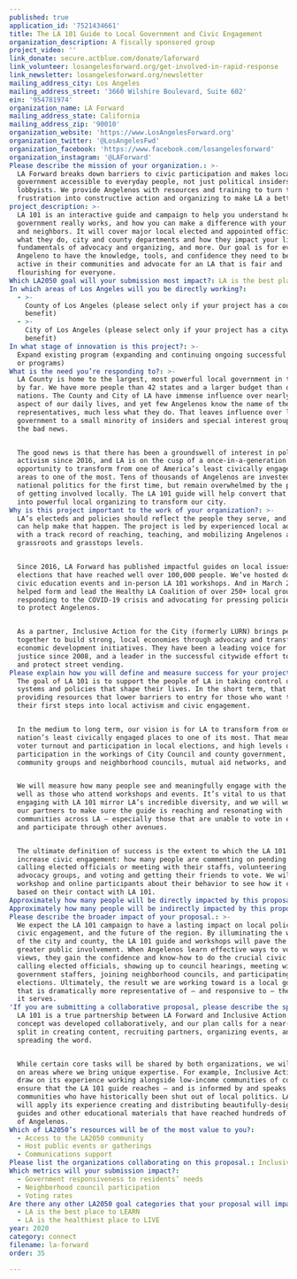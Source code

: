```yaml
---
published: true
application_id: '7521434661'
title: The LA 101 Guide to Local Government and Civic Engagement
organization_description: A fiscally sponsored group
project_video: ''
link_donate: secure.actblue.com/donate/laforward
link_volunteer: losangelesforward.org/get-involved-in-rapid-response
link_newsletter: losangelesforward.org/newsletter
mailing_address_city: Los Angeles
mailing_address_street: '3660 Wilshire Boulevard, Suite 602'
ein: '954781974'
organization_name: LA Forward
mailing_address_state: California
mailing_address_zip: '90010'
organization_website: 'https://www.LosAngelesForward.org'
organization_twitter: '@LosAngelesFwd'
organization_facebook: 'https://www.facebook.com/losangelesforward'
organization_instagram: '@LAForward'
Please describe the mission of your organization.: >-
  LA Forward breaks down barriers to civic participation and makes local
  government accessible to everyday people, not just political insiders and
  lobbyists. We provide Angelenos with resources and training to turn their
  frustration into constructive action and organizing to make LA a better place.
project_description: >-
  LA 101 is an interactive guide and campaign to help you understand how local
  government really works, and how you can make a difference with your friends
  and neighbors. It will cover major local elected and appointed officials and
  what they do, city and county departments and how they impact your life, the
  fundamentals of advocacy and organizing, and more. Our goal is for every
  Angeleno to have the knowledge, tools, and confidence they need to become
  active in their communities and advocate for an LA that is fair and
  flourishing for everyone.
Which LA2050 goal will your submission most impact?: LA is the best place to CONNECT
In which areas of Los Angeles will you be directly working?:
  - >-
    County of Los Angeles (please select only if your project has a countywide
    benefit)
  - >-
    City of Los Angeles (please select only if your project has a citywide
    benefit)
In what stage of innovation is this project?: >-
  Expand existing program (expanding and continuing ongoing successful projects
  or programs)
What is the need you’re responding to?: >-
  LA County is home to the largest, most powerful local government in the U.S.
  by far. We have more people than 42 states and a larger budget than over 180
  nations. The County and City of LA have immense influence over nearly every
  aspect of our daily lives, and yet few Angelenos know the name of their local
  representatives, much less what they do. That leaves influence over local
  government to a small minority of insiders and special interest groups. That’s
  the bad news.


  The good news is that there has been a groundswell of interest in politics and
  activism since 2016, and LA is on the cusp of a once-in-a-generation
  opportunity to transform from one of America’s least civically engaged metro
  areas to one of the most. Tens of thousands of Angelenos are invested in
  national politics for the first time, but remain overwhelmed by the prospect
  of getting involved locally. The LA 101 guide will help convert that energy
  into powerful local organizing to transform our city.
Why is this project important to the work of your organization?: >-
  LA’s electeds and policies should reflect the people they serve, and LA 101
  can help make that happen. The project is led by experienced local advocates
  with a track record of reaching, teaching, and mobilizing Angelenos at the
  grassroots and grasstops levels.


  Since 2016, LA Forward has published impactful guides on local issues and
  elections that have reached well over 100,000 people. We’ve hosted dozens of
  civic education events and in-person LA 101 workshops. And in March 2020, we
  helped form and lead the Healthy LA Coalition of over 250+ local groups
  responding to the COVID-19 crisis and advocating for pressing policies needed
  to protect Angelenos.


  As a partner, Inclusive Action for the City (formerly LURN) brings people
  together to build strong, local economies through advocacy and transformative
  economic development initiatives. They have been a leading voice for economic
  justice since 2008, and a leader in the successful citywide effort to legalize
  and protect street vending.
Please explain how you will define and measure success for your project.: >-
  The goal of LA 101 is to support the people of LA in taking control of the
  systems and policies that shape their lives. In the short term, that means
  providing resources that lower barriers to entry for those who want to take
  their first steps into local activism and civic engagement. 


  In the medium to long term, our vision is for LA to transform from one of the
  nation’s least civically engaged places to one of its most. That means higher
  voter turnout and participation in local elections, and high levels of
  participation in the workings of City Council and county government, in
  community groups and neighborhood councils, mutual aid networks, and more. 


  We will measure how many people see and meaningfully engage with the guide, as
  well as those who attend workshops and events. It’s vital to us that those
  engaging with LA 101 mirror LA’s incredible diversity, and we will work with
  our partners to make sure the guide is reaching and resonating with
  communities across LA — especially those that are unable to vote in elections
  and participate through other avenues.


  The ultimate definition of success is the extent to which the LA 101 guide can
  increase civic engagement: how many people are commenting on pending policies,
  calling elected officials or meeting with their staffs, volunteering with
  advocacy groups, and voting and getting their friends to vote. We will survey
  workshop and online participants about their behavior to see how it changes
  based on their contact with LA 101.
Approximately how many people will be directly impacted by this proposal?: '50000'
Approximately how many people will be indirectly impacted by this proposal?: '500000'
Please describe the broader impact of your proposal.: >-
  We expect the LA 101 campaign to have a lasting impact on local policies,
  civic engagement, and the future of the region. By illuminating the workings
  of the city and county, the LA 101 guide and workshops will pave the way for
  greater public involvement. When Angelenos learn effective ways to voice their
  views, they gain the confidence and know-how to do the crucial civic work of
  calling elected officials, showing up to council hearings, meeting with
  government staffers, joining neighborhood councils, and participating in local
  elections. Ultimately, the result we are working toward is a local government
  that is dramatically more representative of — and responsive to — the people
  it serves.
'If you are submitting a collaborative proposal, please describe the specific role of partner organizations in the project.': >
  LA 101 is a true partnership between LA Forward and Inclusive Action. The
  concept was developed collaboratively, and our plan calls for a near-even
  split in creating content, recruiting partners, organizing events, and
  spreading the word.


  While certain core tasks will be shared by both organizations, we will focus
  on areas where we bring unique expertise. For example, Inclusive Action will
  draw on its experience working alongside low-income communities of color to
  ensure that the LA 101 guide reaches — and is informed by and speaks to —
  communities who have historically been shut out of local politics. LA Forward
  will apply its experience creating and distributing beautifully-designed voter
  guides and other educational materials that have reached hundreds of thousands
  of Angelenos.
Which of LA2050’s resources will be of the most value to you?:
  - Access to the LA2050 community
  - Host public events or gatherings
  - Communications support
Please list the organizations collaborating on this proposal.: Inclusive Action for the City
Which metrics will your submission impact?:
  - Government responsiveness to residents’ needs
  - Neighborhood council participation
  - Voting rates
Are there any other LA2050 goal categories that your proposal will impact?:
  - LA is the best place to LEARN
  - LA is the healthiest place to LIVE
year: 2020
category: connect
filename: la-forward
order: 35

---
```

